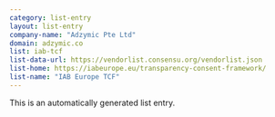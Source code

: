 ```yaml
---
category: list-entry
layout: list-entry
company-name: "Adzymic Pte Ltd"
domain: adzymic.co
list: iab-tcf
list-data-url: https://vendorlist.consensu.org/vendorlist.json
list-home: https://iabeurope.eu/transparency-consent-framework/
list-name: "IAB Europe TCF"
---
```


This is an automatically generated list entry.
